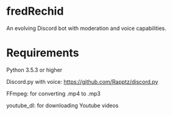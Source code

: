 # fredRechid

An evolving Discord bot with moderation and voice capabilities.

# Requirements
Python 3.5.3 or higher

Discord.py with voice: https://github.com/Rapptz/discord.py

FFmpeg: for converting .mp4 to .mp3

youtube_dl: for downloading Youtube videos
